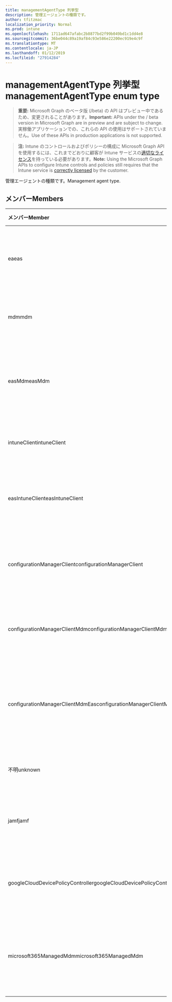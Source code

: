 ```yaml
---
title: managementAgentType 列挙型
description: 管理エージェントの種類です。
author: tfitzmac
localization_priority: Normal
ms.prod: intune
ms.openlocfilehash: 1711ad647afabc2b8877bd2f99b049bd1c1dd4e8
ms.sourcegitcommit: 36be044c89a19af84c93e586e22200ec919e4c9f
ms.translationtype: MT
ms.contentlocale: ja-JP
ms.lasthandoff: 01/12/2019
ms.locfileid: "27914284"
---
```

# <a name="managementagenttype-enum-type"></a><span data-ttu-id="7ab36-103">managementAgentType 列挙型</span><span class="sxs-lookup"><span data-stu-id="7ab36-103">managementAgentType enum type</span></span>

> <span data-ttu-id="7ab36-104">**重要:** Microsoft Graph のベータ版 (/beta) の API はプレビュー中であるため、変更されることがあります。</span><span class="sxs-lookup"><span data-stu-id="7ab36-104">**Important:** APIs under the / beta version in Microsoft Graph are in preview and are subject to change.</span></span> <span data-ttu-id="7ab36-105">実稼働アプリケーションでの、これらの API の使用はサポートされていません。</span><span class="sxs-lookup"><span data-stu-id="7ab36-105">Use of these APIs in production applications is not supported.</span></span>

> <span data-ttu-id="7ab36-106">**注:** Intune のコントロールおよびポリシーの構成に Microsoft Graph API を使用するには、これまでどおりに顧客が Intune サービスの[適切なライセンス](https://go.microsoft.com/fwlink/?linkid=839381)を持っている必要があります。</span><span class="sxs-lookup"><span data-stu-id="7ab36-106">**Note:** Using the Microsoft Graph APIs to configure Intune controls and policies still requires that the Intune service is [correctly licensed](https://go.microsoft.com/fwlink/?linkid=839381) by the customer.</span></span>

<span data-ttu-id="7ab36-107">管理エージェントの種類です。</span><span class="sxs-lookup"><span data-stu-id="7ab36-107">Management agent type.</span></span>
## <a name="members"></a><span data-ttu-id="7ab36-108">メンバー</span><span class="sxs-lookup"><span data-stu-id="7ab36-108">Members</span></span>
|<span data-ttu-id="7ab36-109">メンバー</span><span class="sxs-lookup"><span data-stu-id="7ab36-109">Member</span></span>|<span data-ttu-id="7ab36-110">値</span><span class="sxs-lookup"><span data-stu-id="7ab36-110">Value</span></span>|<span data-ttu-id="7ab36-111">説明</span><span class="sxs-lookup"><span data-stu-id="7ab36-111">Description</span></span>|
|:---|:---|:---|
|<span data-ttu-id="7ab36-112">ea</span><span class="sxs-lookup"><span data-stu-id="7ab36-112">eas</span></span>|<span data-ttu-id="7ab36-113">1</span><span class="sxs-lookup"><span data-stu-id="7ab36-113">1</span></span>|<span data-ttu-id="7ab36-114">デバイスは、Exchange サーバーによって管理されます。</span><span class="sxs-lookup"><span data-stu-id="7ab36-114">The device is managed by Exchange server.</span></span>|
|<span data-ttu-id="7ab36-115">mdm</span><span class="sxs-lookup"><span data-stu-id="7ab36-115">mdm</span></span>|<span data-ttu-id="7ab36-116">2</span><span class="sxs-lookup"><span data-stu-id="7ab36-116">2</span></span>|<span data-ttu-id="7ab36-117">Intune MDM. で、デバイスを管理します。</span><span class="sxs-lookup"><span data-stu-id="7ab36-117">The device is managed by Intune MDM.</span></span>|
|<span data-ttu-id="7ab36-118">easMdm</span><span class="sxs-lookup"><span data-stu-id="7ab36-118">easMdm</span></span>|<span data-ttu-id="7ab36-119">3</span><span class="sxs-lookup"><span data-stu-id="7ab36-119">3</span></span>|<span data-ttu-id="7ab36-120">Intune MDM. と Exchange サーバーの両方がデバイス管理します。</span><span class="sxs-lookup"><span data-stu-id="7ab36-120">The device is managed by both Exchange server and Intune MDM.</span></span>|
|<span data-ttu-id="7ab36-121">intuneClient</span><span class="sxs-lookup"><span data-stu-id="7ab36-121">intuneClient</span></span>|<span data-ttu-id="7ab36-122">4</span><span class="sxs-lookup"><span data-stu-id="7ab36-122">4</span></span>|<span data-ttu-id="7ab36-123">Intune クライアントが管理されています。</span><span class="sxs-lookup"><span data-stu-id="7ab36-123">Intune client managed.</span></span>|
|<span data-ttu-id="7ab36-124">easIntuneClient</span><span class="sxs-lookup"><span data-stu-id="7ab36-124">easIntuneClient</span></span>|<span data-ttu-id="7ab36-125">5</span><span class="sxs-lookup"><span data-stu-id="7ab36-125">5</span></span>|<span data-ttu-id="7ab36-126">デバイスは、EA と Intune クライアント デュアル管理です。</span><span class="sxs-lookup"><span data-stu-id="7ab36-126">The device is EAS and Intune client dual managed.</span></span>|
|<span data-ttu-id="7ab36-127">configurationManagerClient</span><span class="sxs-lookup"><span data-stu-id="7ab36-127">configurationManagerClient</span></span>|<span data-ttu-id="7ab36-128">8</span><span class="sxs-lookup"><span data-stu-id="7ab36-128">8</span></span>|<span data-ttu-id="7ab36-129">デバイスは、構成マネージャーによって管理されます。</span><span class="sxs-lookup"><span data-stu-id="7ab36-129">The device is managed by Configuration Manager.</span></span>|
|<span data-ttu-id="7ab36-130">configurationManagerClientMdm</span><span class="sxs-lookup"><span data-stu-id="7ab36-130">configurationManagerClientMdm</span></span>|<span data-ttu-id="7ab36-131">10</span><span class="sxs-lookup"><span data-stu-id="7ab36-131">10</span></span>|<span data-ttu-id="7ab36-132">デバイスの管理は、構成マネージャーと MDM.</span><span class="sxs-lookup"><span data-stu-id="7ab36-132">The device is managed by Configuration Manager and MDM.</span></span>|
|<span data-ttu-id="7ab36-133">configurationManagerClientMdmEas</span><span class="sxs-lookup"><span data-stu-id="7ab36-133">configurationManagerClientMdmEas</span></span>|<span data-ttu-id="7ab36-134">11</span><span class="sxs-lookup"><span data-stu-id="7ab36-134">11</span></span>|<span data-ttu-id="7ab36-135">デバイスは、MDM および Ea は、構成マネージャーによって管理されます。</span><span class="sxs-lookup"><span data-stu-id="7ab36-135">The device is managed by Configuration Manager, MDM and Eas.</span></span>|
|<span data-ttu-id="7ab36-136">不明</span><span class="sxs-lookup"><span data-stu-id="7ab36-136">unknown</span></span>|<span data-ttu-id="7ab36-137">16</span><span class="sxs-lookup"><span data-stu-id="7ab36-137">16</span></span>|<span data-ttu-id="7ab36-138">不明な管理エージェントの種類です。</span><span class="sxs-lookup"><span data-stu-id="7ab36-138">Unknown management agent type.</span></span>|
|<span data-ttu-id="7ab36-139">jamf</span><span class="sxs-lookup"><span data-stu-id="7ab36-139">jamf</span></span>|<span data-ttu-id="7ab36-140">32</span><span class="sxs-lookup"><span data-stu-id="7ab36-140">32</span></span>|<span data-ttu-id="7ab36-141">デバイス属性は、Jamf からフェッチされます。</span><span class="sxs-lookup"><span data-stu-id="7ab36-141">The device attributes are fetched from Jamf.</span></span>|
|<span data-ttu-id="7ab36-142">googleCloudDevicePolicyController</span><span class="sxs-lookup"><span data-stu-id="7ab36-142">googleCloudDevicePolicyController</span></span>|<span data-ttu-id="7ab36-143">64</span><span class="sxs-lookup"><span data-stu-id="7ab36-143">64</span></span>|<span data-ttu-id="7ab36-144">デバイスは、Google の CloudDPC によって管理されます。</span><span class="sxs-lookup"><span data-stu-id="7ab36-144">The device is managed by Google's CloudDPC.</span></span>|
|<span data-ttu-id="7ab36-145">microsoft365ManagedMdm</span><span class="sxs-lookup"><span data-stu-id="7ab36-145">microsoft365ManagedMdm</span></span>|<span data-ttu-id="7ab36-146">258</span><span class="sxs-lookup"><span data-stu-id="7ab36-146">258</span></span>|<span data-ttu-id="7ab36-147">Intune によって Microsoft 365 では、このデバイスが管理されます。</span><span class="sxs-lookup"><span data-stu-id="7ab36-147">This device is managed by Microsoft 365 through Intune.</span></span>|





